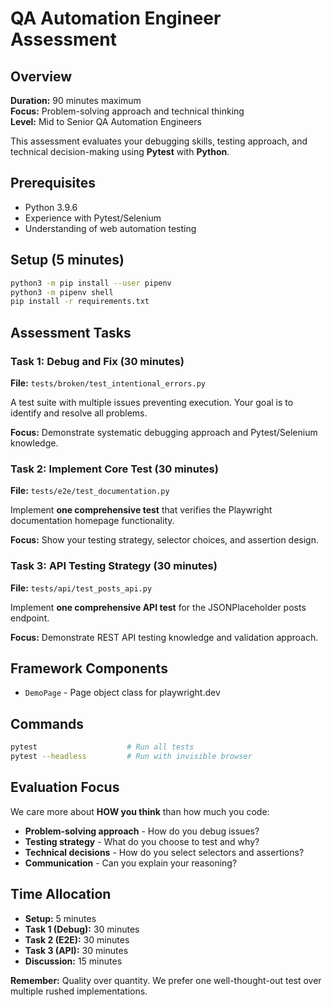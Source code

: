 # QA Automation Engineer Assessment

## Overview

**Duration:** 90 minutes maximum  
**Focus:** Problem-solving approach and technical thinking  
**Level:** Mid to Senior QA Automation Engineers

This assessment evaluates your debugging skills, testing approach, and technical decision-making using **Pytest** with **Python**.

## Prerequisites

- Python 3.9.6
- Experience with Pytest/Selenium
- Understanding of web automation testing

## Setup (5 minutes)

```bash
python3 -m pip install --user pipenv 
python3 -m pipenv shell
pip install -r requirements.txt
```

## Assessment Tasks

### Task 1: Debug and Fix (30 minutes)
**File:** `tests/broken/test_intentional_errors.py`

A test suite with multiple issues preventing execution. Your goal is to identify and resolve all problems.

**Focus:** Demonstrate systematic debugging approach and Pytest/Selenium knowledge.

### Task 2: Implement Core Test (30 minutes)
**File:** `tests/e2e/test_documentation.py`

Implement **one comprehensive test** that verifies the Playwright documentation homepage functionality.

**Focus:** Show your testing strategy, selector choices, and assertion design.

### Task 3: API Testing Strategy (30 minutes)
**File:** `tests/api/test_posts_api.py`

Implement **one comprehensive API test** for the JSONPlaceholder posts endpoint.

**Focus:** Demonstrate REST API testing knowledge and validation approach.

## Framework Components

- `DemoPage` - Page object class for playwright.dev

## Commands

```bash
pytest                    # Run all tests
pytest --headless         # Run with invisible browser
```

## Evaluation Focus

We care more about **HOW you think** than how much you code:

- **Problem-solving approach** - How do you debug issues?
- **Testing strategy** - What do you choose to test and why?
- **Technical decisions** - How do you select selectors and assertions?
- **Communication** - Can you explain your reasoning?

## Time Allocation

- **Setup:** 5 minutes
- **Task 1 (Debug):** 30 minutes  
- **Task 2 (E2E):** 30 minutes
- **Task 3 (API):** 30 minutes
- **Discussion:** 15 minutes

**Remember:** Quality over quantity. We prefer one well-thought-out test over multiple rushed implementations.
